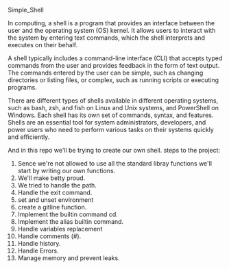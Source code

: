 Simple_Shell

In computing, a shell is a program that provides an interface between the user and the operating system (OS) kernel.
It allows users to interact with the system by entering text commands, which the shell interprets and executes on their behalf.

A shell typically includes a command-line interface (CLI) that accepts typed commands from the user
and provides feedback in the form of text output. The commands entered by the user can be simple,
such as changing directories or listing files, or complex, such as running scripts or executing programs.

There are different types of shells available in different operating systems, such as bash, zsh,
and fish on Linux and Unix systems, and PowerShell on Windows.
Each shell has its own set of commands, syntax, and features. Shells are an essential tool for system
administrators, developers, and power users who need to perform various tasks on their systems quickly and efficiently.

And in this repo we'll be trying to create our own shell.
steps to the project:
1.  Sence we're not allowed to use all the standard libray functions we'll start by writing our own functions.
2.  We'll make betty proud.
3.  We tried to handle the path.
3.  Handle the exit command.
4.  set and unset environment
5.  create a gitline function.
6.  Implement the builtin command cd.
7.  Implement the alias builtin command.
8.  Handle variables replacement
9.  Handle comments (#).
11. Handle history.
12. Handle Errors.
13. Manage memory and prevent leaks.
